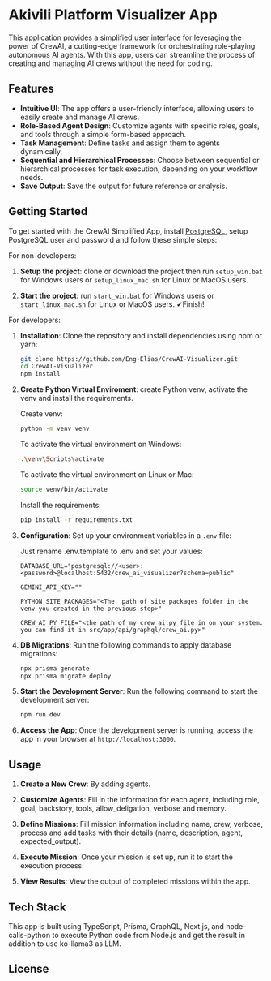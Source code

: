 # Akivili Platform Visualizer App

This application provides a simplified user interface for leveraging the power of CrewAI, a cutting-edge framework for orchestrating role-playing autonomous AI agents. With this app, users can streamline the process of creating and managing AI crews without the need for coding.


## Features

- **Intuitive UI**: The app offers a user-friendly interface, allowing users to easily create and manage AI crews.
- **Role-Based Agent Design**: Customize agents with specific roles, goals, and tools through a simple form-based approach.
- **Task Management**: Define tasks and assign them to agents dynamically.
- **Sequential and Hierarchical Processes**: Choose between sequential or hierarchical processes for task execution, depending on your workflow needs.
- **Save Output**: Save the output for future reference or analysis.

## Getting Started

To get started with the CrewAI Simplified App, install [PostgreSQL](https://www.postgresql.org/download/), setup PostgreSQL user and password and follow these simple steps:

For non-developers:

1. **Setup the project**: clone or download the project then run `setup_win.bat` for Windows users or `setup_linux_mac.sh` for Linux or MacOS users.

2. **Start the project**: run `start_win.bat` for Windows users or `start_linux_mac.sh` for Linux or MacOS users. ✔Finish!

For developers:

1. **Installation**: Clone the repository and install dependencies using npm or yarn:

   ```bash
   git clone https://github.com/Eng-Elias/CrewAI-Visualizer.git
   cd CrewAI-Visualizer
   npm install
   ```

2. **Create Python Virtual Enviroment**: create Python venv, activate the venv and install the requirements.

   Create venv:

   ```bash
   python -m venv venv
   ```

   To activate the virtual environment on Windows:

   ```bash
   .\venv\Scripts\activate
   ```

   To activate the virtual environment on Linux or Mac:

   ```bash
   source venv/bin/activate
   ```

   Install the requirements:

   ```bash
   pip install -r requirements.txt
   ```

3. **Configuration**: Set up your environment variables in a `.env` file:

   Just rename .env.template to .env and set your values:

   ```plaintext
   DATABASE_URL="postgresql://<user>:<password>@localhost:5432/crew_ai_visualizer?schema=public"

   GEMINI_API_KEY=""

   PYTHON_SITE_PACKAGES="<The  path of site packages folder in the venv you created in the previous step>"

   CREW_AI_PY_FILE="<the path of my crew_ai.py file in on your system. you can find it in src/app/api/graphql/crew_ai.py>"
   ```

4. **DB Migrations**: Run the following commands to apply database migrations:

   ```bash
   npx prisma generate
   npx prisma migrate deploy
   ```

5. **Start the Development Server**: Run the following command to start the development server:

   ```bash
   npm run dev
   ```

6. **Access the App**: Once the development server is running, access the app in your browser at `http://localhost:3000`.

## Usage

1. **Create a New Crew**: By adding agents.

2. **Customize Agents**: Fill in the information for each agent, including role, goal, backstory, tools, allow_deligation, verbose and memory.

3. **Define Missions**: Fill mission information including name, crew, verbose, process and add tasks with their details (name, description, agent, expected_output).

4. **Execute Mission**: Once your mission is set up, run it to start the execution process.

5. **View Results**: View the output of completed missions within the app.


## Tech Stack

This app is built using TypeScript, Prisma, GraphQL, Next.js, and node-calls-python to execute Python code from Node.js and get the result in addition to use ko-llama3 as LLM.


## License



